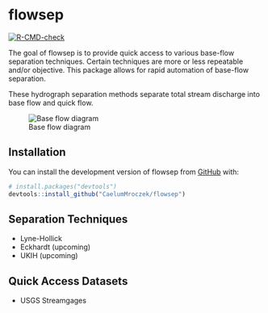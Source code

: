 
<!-- README.md is generated from README.Rmd. Please edit that file -->

# flowsep

<!-- badges: start -->

[![R-CMD-check](https://github.com/CaelumMroczek/flowsep/actions/workflows/R-CMD-check.yaml/badge.svg)](https://github.com/CaelumMroczek/flowsep/actions/workflows/R-CMD-check.yaml)
<!-- badges: end -->

The goal of flowsep is to provide quick access to various base-flow
separation techniques. Certain techniques are more or less repeatable
and/or objective. This package allows for rapid automation of base-flow
separation.

These hydrograph separation methods separate total stream discharge into
base flow and quick flow.

<figure>
<img src="~/Documents/GitHub/flowsep/images/BF_diagram.svg"
alt="Base flow diagram" />
<figcaption aria-hidden="true">Base flow diagram</figcaption>
</figure>

## Installation

You can install the development version of flowsep from
[GitHub](https://github.com/) with:

``` r
# install.packages("devtools")
devtools::install_github("CaelumMroczek/flowsep")
```

## Separation Techniques

- Lyne-Hollick
- Eckhardt (upcoming)
- UKIH (upcoming)

## Quick Access Datasets

- USGS Streamgages
